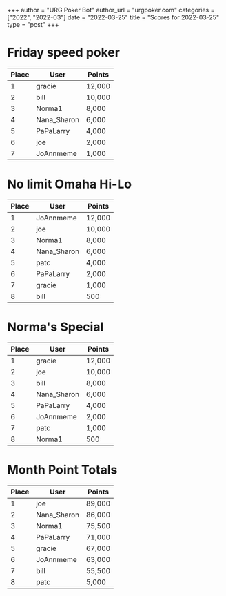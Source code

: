 +++
author = "URG Poker Bot"
author_url = "urgpoker.com"
categories = ["2022", "2022-03"]
date = "2022-03-25"
title = "Scores for 2022-03-25"
type = "post"
+++
# Friday speed poker

| Place | User | Points |
|-------|------|--------|
| 1 | gracie | 12,000 |
| 2 | bill | 10,000 |
| 3 | Norma1 | 8,000 |
| 4 | Nana_Sharon | 6,000 |
| 5 | PaPaLarry | 4,000 |
| 6 | joe | 2,000 |
| 7 | JoAnnmeme | 1,000 |

# No limit Omaha Hi-Lo

| Place | User | Points |
|-------|------|--------|
| 1 | JoAnnmeme | 12,000 |
| 2 | joe | 10,000 |
| 3 | Norma1 | 8,000 |
| 4 | Nana_Sharon | 6,000 |
| 5 | patc | 4,000 |
| 6 | PaPaLarry | 2,000 |
| 7 | gracie | 1,000 |
| 8 | bill | 500 |

# Norma's Special

| Place | User | Points |
|-------|------|--------|
| 1 | gracie | 12,000 |
| 2 | joe | 10,000 |
| 3 | bill | 8,000 |
| 4 | Nana_Sharon | 6,000 |
| 5 | PaPaLarry | 4,000 |
| 6 | JoAnnmeme | 2,000 |
| 7 | patc | 1,000 |
| 8 | Norma1 | 500 |

# Month Point Totals

| Place | User | Points |
|-------|------|--------|
| 1 | joe | 89,000 |
| 2 | Nana_Sharon | 86,000 |
| 3 | Norma1 | 75,500 |
| 4 | PaPaLarry | 71,000 |
| 5 | gracie | 67,000 |
| 6 | JoAnnmeme | 63,000 |
| 7 | bill | 55,500 |
| 8 | patc | 5,000 |
